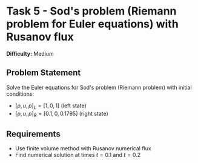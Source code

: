 # Task 5 - Sod's problem (Riemann problem for Euler equations) with Rusanov flux

**Difficulty:** Medium

## Problem Statement

Solve the Euler equations for Sod's problem (Riemann problem) with initial conditions:

- $[\rho,u,p]_L = [1, 0, 1]$ (left state)
- $[\rho,u,p]_R = [0.1, 0, 0.1795]$ (right state)

## Requirements

- Use finite volume method with Rusanov numerical flux
- Find numerical solution at times $t = 0.1$ and $t = 0.2$

